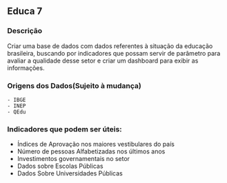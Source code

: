 ## Educa 7



### Descrição

Criar uma base de dados com dados referentes à situação da educação brasileira, buscando por indicadores que possam servir de parâmetro para avaliar a qualidade desse setor e criar um dashboard para exibir as informações.



### Origens dos Dados(Sujeito à mudança)
    - IBGE
    - INEP
    - QEdu


### Indicadores que podem ser úteis:
   - Índices de Aprovação nos maiores vestibulares do país
   - Número de pessoas Alfabetizadas nos últimos anos
   - Investimentos governamentais no setor
   - Dados sobre Escolas Públicas
   - Dados Sobre Universidades Públicas
   